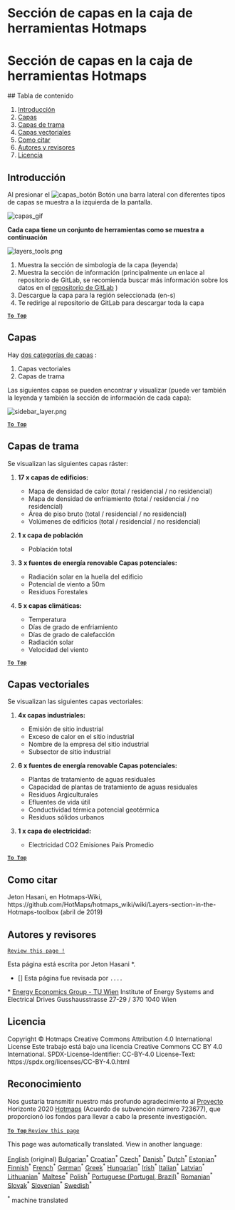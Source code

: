 <h1> <a class="anchor" id="layers-section-in-the-hotmaps-toolbox" href="#layers-section-in-the-hotmaps-toolbox"><i class="fa fa-link"></i></a> Sección de capas en la caja de herramientas Hotmaps </h1><h1> <a class="anchor" id="layers-section-in-the-hotmaps-toolbox" href="#layers-section-in-the-hotmaps-toolbox"><i class="fa fa-link"></i></a> Sección de capas en la caja de herramientas Hotmaps </h1><p> ## Tabla de contenido </p><ol><li> <a href="#introduction">Introducción</a> </li><li> <a href="#layers">Capas</a> </li><li> <a href="#raster-layers">Capas de trama</a> </li><li> <a href="#vector-layers">Capas vectoriales</a> </li><li> <a href="#how-to-cite">Como citar</a> </li><li> <a href="#authors-and-reviewers">Autores y revisores</a> </li><li> <a href="#license">Licencia</a> </li></ol><h2> <a class="anchor" id="introduction" href="#introduction"><i class="fa fa-link"></i></a> Introducción </h2><p> Al presionar el <img alt="capas_botón" src="https://github.com/HotMaps/hotmaps_wiki/blob/master/Images/general_tool_functionalities_and_structure/layers_button.PNG"/> Botón una barra lateral con diferentes tipos de capas se muestra a la izquierda de la pantalla. </p><p><img alt="capas_gif" src="https://github.com/HotMaps/hotmaps_wiki/blob/master/Images/general_tool_functionalities_and_structure/layers.gif"/></p><p> <strong>Cada capa tiene un conjunto de herramientas como se muestra a continuación</strong> </p><p><img alt="layers_tools.png" src="https://github.com/HotMaps/hotmaps_wiki/blob/master/Images/general_tool_functionalities_and_structure/layers_tools.png"/></p><ol><li> Muestra la sección de simbología de la capa (leyenda) </li><li> Muestra la sección de información (principalmente un enlace al repositorio de GitLab, se recomienda buscar más información sobre los datos en el <a href="https://gitlab.com/hotmaps">repositorio de GitLab</a> ) </li><li> Descargue la capa para la región seleccionada (en-s) </li><li> Te redirige al repositorio de GitLab para descargar toda la capa </li></ol><p><ins> <code><strong><a href="#table-of-contents">To Top</a></strong></code> </ins> </p><h2> <a class="anchor" id="layers" href="#layers"><i class="fa fa-link"></i></a> Capas </h2><p> Hay <a href="https://www.gislounge.com/geodatabases-explored-vector-and-raster-data">dos categorías de capas</a> : </p><ol><li> Capas vectoriales </li><li> Capas de trama </li></ol><p> Las siguientes capas se pueden encontrar y visualizar (puede ver también la leyenda y también la sección de información de cada capa): </p><p><img alt="sidebar_layer.png" src="https://github.com/HotMaps/hotmaps_wiki/blob/master/Images/general_tool_functionalities_and_structure/all_layers.png"/></p><p><ins> <code><strong><a href="#table-of-contents">To Top</a></strong></code> </ins> </p><h2> <a class="anchor" id="raster-layers" href="#raster-layers"><i class="fa fa-link"></i></a> Capas de trama </h2><p> Se visualizan las siguientes capas ráster: </p><ol><li><p> <strong>17 x capas de edificios:</strong> </p><ul><li> Mapa de densidad de calor (total / residencial / no residencial) </li><li> Mapa de densidad de enfriamiento (total / residencial / no residencial) </li><li> Área de piso bruto (total / residencial / no residencial) </li><li> Volúmenes de edificios (total / residencial / no residencial) </li></ul></li><li><p> <strong>1 x capa de población</strong> </p><ul><li> Población total </li></ul></li><li><p> <strong>3 x fuentes de energía renovable Capas potenciales:</strong> </p><ul><li> Radiación solar en la huella del edificio </li><li> Potencial de viento a 50m </li><li> Residuos Forestales </li></ul></li><li><p> <strong>5 x capas climáticas:</strong> </p><ul><li> Temperatura </li><li> Días de grado de enfriamiento </li><li> Días de grado de calefacción </li><li> Radiación solar </li><li> Velocidad del viento </li></ul></li></ol><p><ins> <code><strong><a href="#table-of-contents">To Top</a></strong></code> </ins> </p><h2> <a class="anchor" id="vector-layers" href="#vector-layers"><i class="fa fa-link"></i></a> Capas vectoriales </h2><p> Se visualizan las siguientes capas vectoriales: </p><ol><li><p> <strong>4x capas industriales:</strong> </p><ul><li> Emisión de sitio industrial </li><li> Exceso de calor en el sitio industrial </li><li> Nombre de la empresa del sitio industrial </li><li> Subsector de sitio industrial </li></ul></li><li><p> <strong>6 x fuentes de energía renovable Capas potenciales:</strong> </p><ul><li> Plantas de tratamiento de aguas residuales </li><li> Capacidad de plantas de tratamiento de aguas residuales </li><li> Residuos Argiculturales </li><li> Efluentes de vida útil </li><li> Conductividad térmica potencial geotérmica </li><li> Residuos sólidos urbanos </li></ul></li><li><p> <strong>1 x capa de electricidad:</strong> </p><ul><li> Electricidad CO2 Emisiones País Promedio </li></ul></li></ol><p><ins> <code><strong><a href="#table-of-contents">To Top</a></strong></code> </ins> </p><h2> <a class="anchor" id="how-to-cite" href="#how-to-cite"><i class="fa fa-link"></i></a> Como citar </h2><p> Jeton Hasani, en Hotmaps-Wiki, https://github.com/HotMaps/hotmaps_wiki/wiki/Layers-section-in-the-Hotmaps-toolbox (abril de 2019) </p><h2> <a class="anchor" id="authors-and-reviewers" href="#authors-and-reviewers"><i class="fa fa-link"></i></a> Autores y revisores </h2><p> <code><a href="https://github.com/HotMaps/hotmaps_wiki/wiki/Layer-Section/_edit">Review this page !</a></code> </p> <p> Esta página está escrita por Jeton Hasani *. </p><ul><li> [] Esta página fue revisada por <code>....</code> </li></ul><p> * <a href="https://eeg.tuwien.ac.at/">Energy Economics Group - TU Wien</a> Institute of Energy Systems and Electrical Drives Gusshausstrasse 27-29 / 370 1040 Wien </p><h2> <a class="anchor" id="license" href="#license"><i class="fa fa-link"></i></a> Licencia </h2><p> Copyright © Hotmaps Creative Commons Attribution 4.0 International License Este trabajo está bajo una licencia Creative Commons CC BY 4.0 International. SPDX-License-Identifier: CC-BY-4.0 License-Text: https://spdx.org/licenses/CC-BY-4.0.html </p><h2> <a class="anchor" id="acknowledgement" href="#acknowledgement"><i class="fa fa-link"></i></a> Reconocimiento </h2><p> Nos gustaría transmitir nuestro más profundo agradecimiento al <a href="https://www.hotmaps-project.eu">Proyecto</a> Horizonte 2020 <a href="https://www.hotmaps-project.eu">Hotmaps</a> (Acuerdo de subvención número 723677), que proporcionó los fondos para llevar a cabo la presente investigación. </p><p><ins> <code><strong><a href="#table-of-contents">To Top</a></strong></code> </ins> <code><a href="https://github.com/HotMaps/hotmaps_wiki/wiki/Layer-Section/_edit">Review this page</a></code> </p>
<!--- THIS IS A SUPER UNIQUE IDENTIFIER -->

This page was automatically translated. View in another language:

[English](../en/Layers-section-in-the-Hotmaps-toolbox) (original) [Bulgarian](../bg/Layers-section-in-the-Hotmaps-toolbox)<sup>\*</sup> [Croatian](../hr/Layers-section-in-the-Hotmaps-toolbox)<sup>\*</sup> [Czech](../cs/Layers-section-in-the-Hotmaps-toolbox)<sup>\*</sup> [Danish](../da/Layers-section-in-the-Hotmaps-toolbox)<sup>\*</sup> [Dutch](../nl/Layers-section-in-the-Hotmaps-toolbox)<sup>\*</sup> [Estonian](../et/Layers-section-in-the-Hotmaps-toolbox)<sup>\*</sup> [Finnish](../fi/Layers-section-in-the-Hotmaps-toolbox)<sup>\*</sup> [French](../fr/Layers-section-in-the-Hotmaps-toolbox)<sup>\*</sup> [German](../de/Layers-section-in-the-Hotmaps-toolbox)<sup>\*</sup> [Greek](../el/Layers-section-in-the-Hotmaps-toolbox)<sup>\*</sup> [Hungarian](../hu/Layers-section-in-the-Hotmaps-toolbox)<sup>\*</sup> [Irish](../ga/Layers-section-in-the-Hotmaps-toolbox)<sup>\*</sup> [Italian](../it/Layers-section-in-the-Hotmaps-toolbox)<sup>\*</sup> [Latvian](../lv/Layers-section-in-the-Hotmaps-toolbox)<sup>\*</sup> [Lithuanian](../lt/Layers-section-in-the-Hotmaps-toolbox)<sup>\*</sup> [Maltese](../mt/Layers-section-in-the-Hotmaps-toolbox)<sup>\*</sup> [Polish](../pl/Layers-section-in-the-Hotmaps-toolbox)<sup>\*</sup> [Portuguese (Portugal, Brazil)](../pt/Layers-section-in-the-Hotmaps-toolbox)<sup>\*</sup> [Romanian](../ro/Layers-section-in-the-Hotmaps-toolbox)<sup>\*</sup> [Slovak](../sk/Layers-section-in-the-Hotmaps-toolbox)<sup>\*</sup> [Slovenian](../sl/Layers-section-in-the-Hotmaps-toolbox)<sup>\*</sup>  [Swedish](../sv/Layers-section-in-the-Hotmaps-toolbox)<sup>\*</sup> 

<sup>\*</sup> machine translated
